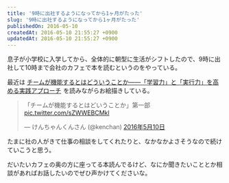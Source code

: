 ```yaml
---
title: '9時に出社するようになってから1ヶ月がたった'
slug: '9時に出社するようになってから1ヶ月がたった'
publishedOn: 2016-05-10
createdAt: 2016-05-10 21:55:27 +0900
updatedAt: 2016-05-10 21:55:27 +0900
---
```

息子が小学校に入学してから、全体的に朝型に生活がシフトしたので、9時に出社して10時まで会社のカフェで本を読むというのをやっている。

最近は <a  href="https://www.amazon.co.jp/gp/product/4862761828/ref=as_li_ss_tl?ie=UTF8&camp=247&creative=7399&creativeASIN=4862761828&linkCode=as2&tag=shucreamnet-22">チームが機能するとはどういうことか――「学習力」と「実行力」を高める実践アプローチ</a><img src="https://ir-jp.amazon-adsystem.com/e/ir?t=shucreamnet-22&l=as2&o=9&a=4862761828" width="1" height="1" border="0" alt="" style="border:none !important; margin:0px !important;" /> を読みながらお絵描きしている。

<blockquote class="twitter-tweet" data-lang="ja"><p lang="ja" dir="ltr">「チームが機能するとはどいうことか」第一部 <a href="https://t.co/sZWWEBCMkl">pic.twitter.com/sZWWEBCMkl</a></p>&mdash; けんちゃんくんさん (@kenchan) <a href="https://twitter.com/kenchan/status/729837282681741312">2016年5月10日</a></blockquote>
<script async src="//platform.twitter.com/widgets.js" charset="utf-8"></script>

たまに社の人がきて仕事の相談をしてくれたりと、なかなかよさそうなので続けていこうと思う。

だいたいカフェの奥の方に座ってる本読んでるけど、なにか聞きたいこととか相談があればお話したいのでぜひ声かけてくださいな。
